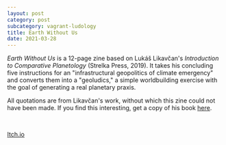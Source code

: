 ```yaml
---
layout: post
category: post
subcategory: vagrant-ludology
title: Earth Without Us
date: 2021-03-28
---
```


*Earth Without Us* is a 12-page zine based on Lukáš Likavčan's *Introduction to Comparative Planetology* (Strelka Press, 2019). It takes his concluding five instructions for an "infrastructural geopolitics of climate emergency" and converts them into a "geoludics," a simple worldbuilding exercise with the goal of generating a real planetary praxis.

All quotations are from Likavčan's work, without which this zine could not have been made. If you find this interesting, get a copy of his book [here](https://www.likavcan.com/articles/introduction-to-comparative-planetology).

<br>

[Itch.io](https://vagrantludology.itch.io/earth-without-us)
